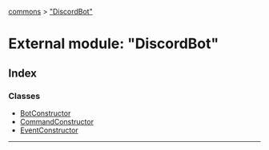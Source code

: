 [commons](../README.md) > ["DiscordBot"](../modules/_discordbot_.md)

# External module: "DiscordBot"

## Index

### Classes

* [BotConstructor](../classes/_discordbot_.botconstructor.md)
* [CommandConstructor](../classes/_discordbot_.commandconstructor.md)
* [EventConstructor](../classes/_discordbot_.eventconstructor.md)

---

